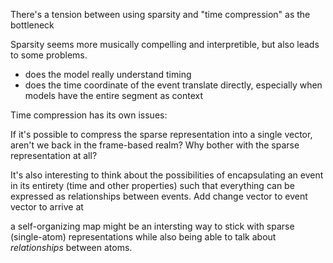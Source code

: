 There's a tension between using sparsity and "time compression" as the bottleneck

Sparsity seems more musically compelling and interpretible, but also leads to some problems.

- does the model really understand timing
- does the time coordinate of the event translate directly, especially when models have the
  entire segment as context


Time compression has its own issues:

If it's possible to compress the sparse representation into a single vector, aren't we
back in the frame-based realm?  Why bother with the sparse representation at all?

It's also interesting to think about the possibilities of encapsulating an event
in its entirety (time and other properties) such that everything can be expressed
as relationships between events.  Add change vector to event vector to arrive at 


a self-organizing map might be an intersting way to stick with sparse (single-atom)
representations while also being able to talk about _relationships_ between atoms.
